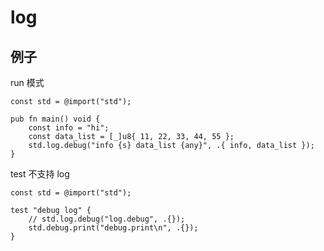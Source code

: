 # log

## 例子

run 模式

```zig
const std = @import("std");

pub fn main() void {
    const info = "hi";
    const data_list = [_]u8{ 11, 22, 33, 44, 55 };
    std.log.debug("info {s} data_list {any}", .{ info, data_list });
}
```

test 不支持 log

```zig
const std = @import("std");

test "debug log" {
    // std.log.debug("log.debug", .{});
    std.debug.print("debug.print\n", .{});
}
```

